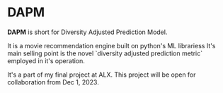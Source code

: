 # DAPM 
<p><b>DAPM</b> is short for Diversity Adjusted Prediction Model.</p>
It is a movie recommendation engine built on python's ML librariess
It's main selling point is the novel `diversity adjusted prediction metric` employed in it's operation.

It's a part of my final project at ALX.
This project will be open for collaboration from Dec 1, 2023.
